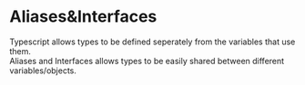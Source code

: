 # Aliases&Interfaces
Typescript allows types to be defined seperately from the variables that use them.  
Aliases and Interfaces allows types to be easily shared between different variables/objects.